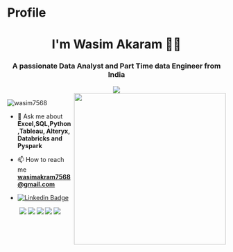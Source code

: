 # Profile

<h1 align="center">I'm Wasim Akaram 👋🏼</h1>
<h3 align="center">A passionate Data Analyst and Part Time data Engineer from India</h3>
<div align="center">
<img src = "https://i.postimg.cc/3JZnX2Wh/profile.gif">
</div>

<img src="https://i.postimg.cc/fk4yk3ng/poprgfg.gif" width="350px" align="right">

<p align="left"> <img src="https://komarev.com/ghpvc/?username=wasim7568&label=Profile%20views&color=0e75b6&style=flat" alt="wasim7568" /> </p>

- 💬 Ask me about **Excel,SQL,Python,Tableau, Alteryx, Databricks and Pyspark**

- 📫 How to reach me **wasimakram7568@gmail.com**

- [![Linkedin Badge](https://img.shields.io/badge/-Wasim-blue?style=flat&logo=Linkedin&logoColor=white)](https://www.linkedin.com/in/wasim-akaram-26a0ab152/)

<p align="center">
<img src="http://github-profile-summary-cards.vercel.app/api/cards/profile-details?username=wasim7568&theme=github_dark">
<img src="http://github-profile-summary-cards.vercel.app/api/cards/repos-per-language?username=wasim7568&theme=github_dark">
<img src="http://github-profile-summary-cards.vercel.app/api/cards/most-commit-language?username=wasim7568&theme=github_dark">
<img src="http://github-profile-summary-cards.vercel.app/api/cards/stats?username=wasim7568&theme=github_dark">
<img src="http://github-profile-summary-cards.vercel.app/api/cards/productive-time?username=wasim7568&theme=github_dark&utcOffset=8">
	
</p>
